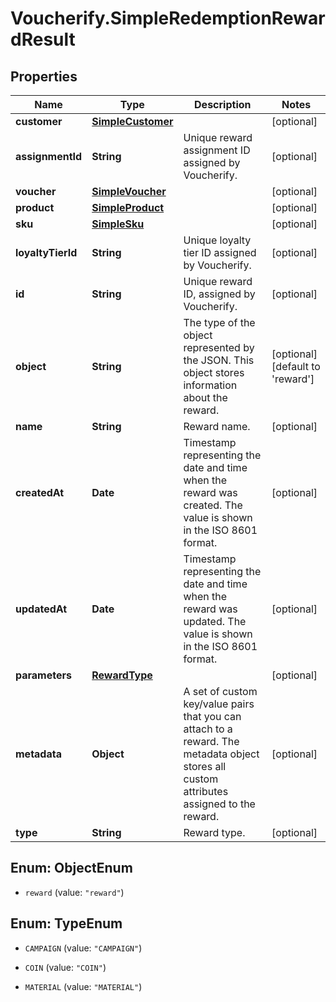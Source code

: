 # Voucherify.SimpleRedemptionRewardResult

## Properties

Name | Type | Description | Notes
------------ | ------------- | ------------- | -------------
**customer** | [**SimpleCustomer**](SimpleCustomer.md) |  | [optional] 
**assignmentId** | **String** | Unique reward assignment ID assigned by Voucherify. | [optional] 
**voucher** | [**SimpleVoucher**](SimpleVoucher.md) |  | [optional] 
**product** | [**SimpleProduct**](SimpleProduct.md) |  | [optional] 
**sku** | [**SimpleSku**](SimpleSku.md) |  | [optional] 
**loyaltyTierId** | **String** | Unique loyalty tier ID assigned by Voucherify. | [optional] 
**id** | **String** | Unique reward ID, assigned by Voucherify. | [optional] 
**object** | **String** | The type of the object represented by the JSON. This object stores information about the reward. | [optional] [default to &#39;reward&#39;]
**name** | **String** | Reward name. | [optional] 
**createdAt** | **Date** | Timestamp representing the date and time when the reward was created. The value is shown in the ISO 8601 format. | [optional] 
**updatedAt** | **Date** | Timestamp representing the date and time when the reward was updated. The value is shown in the ISO 8601 format. | [optional] 
**parameters** | [**RewardType**](RewardType.md) |  | [optional] 
**metadata** | **Object** | A set of custom key/value pairs that you can attach to a reward. The metadata object stores all custom attributes assigned to the reward. | [optional] 
**type** | **String** | Reward type. | [optional] 



## Enum: ObjectEnum


* `reward` (value: `"reward"`)





## Enum: TypeEnum


* `CAMPAIGN` (value: `"CAMPAIGN"`)

* `COIN` (value: `"COIN"`)

* `MATERIAL` (value: `"MATERIAL"`)




